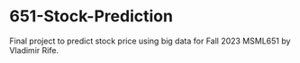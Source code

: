 # 651-Stock-Prediction
Final project to predict stock price using big data for Fall 2023 MSML651 by Vladimir Rife.
